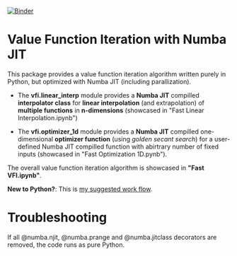[![Binder](https://mybinder.org/badge.svg)](https://mybinder.org/v2/gh/JeppeDruedahl/vfi/master)

# Value Function Iteration with Numba JIT

This package provides a value function iteration algorithm written purely in Python, but optimized with Numba JIT (including parallization).

* The **vfi.linear_interp** module provides a **Numba JIT** compilled **interpolator class** for **linear interpolation** (and extrapolation) of **multiple functions** in **n-dimensions** (showcased in "Fast Linear Interpolation.ipynb")

* The **vfi.optimizer_1d** module provides a **Numba JIT** compilled one-dimensional **optimizer function** (using *golden secant search*) for a user-defined Numba JIT compilled function with abirtrary number of fixed inputs (showcased in "Fast Optimization 1D.pynb").

The overall value function iteration algorithm is showcased in **"Fast VFI.ipynb"**.

**New to Python?**: This is [my suggested work flow](https://github.com/JeppeDruedahl/NumEcon/wiki/Installation-Notes).

# Troubleshooting

If all @numba.njit, @numba.prange and @numba.jitclass decorators are removed, the code runs as pure Python. 

